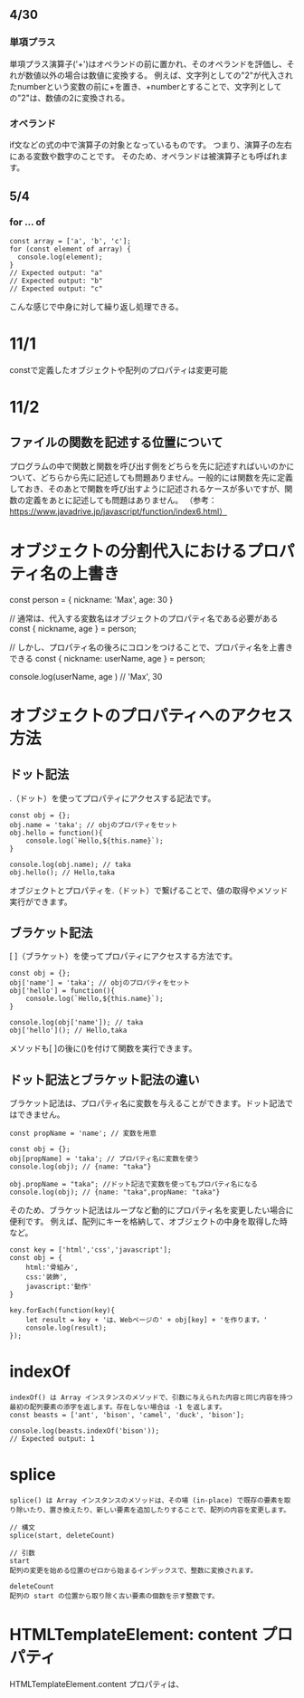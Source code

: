 ## 4/30
### 単項プラス

単項プラス演算子('+')はオペランドの前に置かれ、そのオペランドを評価し、それが数値以外の場合は数値に変換する。
例えば、文字列としての"2"が代入されたnumberという変数の前に+を置き、+numberとすることで、文字列としての"2"は、数値の2に変換される。

### オペランド
if文などの式の中で演算子の対象となっているものです。 つまり、演算子の左右にある変数や数字のことです。 そのため、オペランドは被演算子とも呼ばれます。

## 5/4
### for ... of
```:for ... ofの例
const array = ['a', 'b', 'c'];
for (const element of array) {
  console.log(element);
}
// Expected output: "a"
// Expected output: "b"
// Expected output: "c"
```
こんな感じで中身に対して繰り返し処理できる。

# 11/1
constで定義したオブジェクトや配列のプロパティは変更可能

# 11/2
## ファイルの関数を記述する位置について
プログラムの中で関数と関数を呼び出す側をどちらを先に記述すればいいのかについて、どちらから先に記述しても問題ありません。一般的には関数を先に定義しておき、そのあとで関数を呼び出すように記述されるケースが多いですが、関数の定義をあとに記述しても問題はありません。
（参考：https://www.javadrive.jp/javascript/function/index6.html）

# オブジェクトの分割代入におけるプロパティ名の上書き
const person = {
  nickname: 'Max',
  age: 30
}

// 通常は、代入する変数名はオブジェクトのプロパティ名である必要がある
const { nickname, age } = person;

// しかし、プロパティ名の後ろにコロンをつけることで、プロパティ名を上書きできる
const { nickname: userName, age } = person;

console.log(userName, age ) // 'Max', 30



# オブジェクトのプロパティへのアクセス方法
## ドット記法
.（ドット）を使ってプロパティにアクセスする記法です。
```
const obj = {};
obj.name = 'taka'; // objのプロパティをセット
obj.hello = function(){
    console.log(`Hello,${this.name}`);
}

console.log(obj.name); // taka
obj.hello(); // Hello,taka
```
オブジェクトとプロパティを.（ドット）で繋げることで、値の取得やメソッド実行ができます。

## ブラケット記法
[ ]（ブラケット）を使ってプロパティにアクセスする方法です。
```
const obj = {};
obj['name'] = 'taka'; // objのプロパティをセット
obj['hello'] = function(){
    console.log(`Hello,${this.name}`);
}

console.log(obj['name']); // taka
obj['hello'](); // Hello,taka
```
メソッドも[ ]の後に()を付けて関数を実行できます。

## ドット記法とブラケット記法の違い
ブラケット記法は、プロパティ名に変数を与えることができます。ドット記法ではできません。
```
const propName = 'name'; // 変数を用意

const obj = {};
obj[propName] = 'taka'; // プロパティ名に変数を使う
console.log(obj); // {name: "taka"}

obj.propName = "taka"; //ドット記法で変数を使ってもプロパティ名になる
console.log(obj); // {name: "taka",propName: "taka"}
```

そのため、ブラケット記法はループなど動的にプロパティ名を変更したい場合に便利です。
例えば、配列にキーを格納して、オブジェクトの中身を取得した時など。

```
const key = ['html','css','javascript'];
const obj = {
    html:'骨組み',
    css:'装飾',
    javascript:'動作'
}

key.forEach(function(key){
    let result = key + 'は、Webページの' + obj[key] + 'を作ります。'
    console.log(result);
});
```


# indexOf
```
indexOf() は Array インスタンスのメソッドで、引数に与えられた内容と同じ内容を持つ最初の配列要素の添字を返します。存在しない場合は -1 を返します。
const beasts = ['ant', 'bison', 'camel', 'duck', 'bison'];

console.log(beasts.indexOf('bison'));
// Expected output: 1
```


# splice
```
splice() は Array インスタンスのメソッドは、その場 (in-place) で既存の要素を取り除いたり、置き換えたり、新しい要素を追加したりすることで、配列の内容を変更します。

// 構文
splice(start, deleteCount)

// 引数
start
配列の変更を始める位置のゼロから始まるインデックスで、整数に変換されます。

deleteCount
配列の start の位置から取り除く古い要素の個数を示す整数です。
```


# HTMLTemplateElement: content プロパティ
HTMLTemplateElement.content プロパティは、<template> 要素のテンプレートの内容 (DocumentFragment) を返します。

## DocumentFragmentとは？
DocumentFragment インターフェイスは、親ノードを持たない最小限の文書オブジェクト（文書フラグメント）を表します。
これは Document の軽量版として使用され、標準の文書のようにノードで構成される文書構造の一区間を格納します。重要な違いは、文書フラグメントがアクティブな文書ツリー構造の一部ではないことです。フラグメントに対して変更を行っても、文書には影響しません。
→ 文書構造の一区間を格納しているに過ぎないから、documentより軽いですよってことかな？



# Document.importNode()
Document オブジェクトの importNode() メソッドは、後で現在の文書に挿入するために、他の文書から Node または DocumentFragment の複製を作成します。インポートされたノードは、まだ文書ツリーには含まれません。これを含めるには、 appendChild() や insertBefore() のような挿入メソッドを、現在の文書ツリーに存在するノードに対して呼び出す必要があります。document.adoptNode() とは異なり、元の文書から元のノードは削除されません。インポートされたノードは元のノードの複製です。
## 構文
importNode(externalNode);
importNode(externalNode, deep);
## 引数
externalNode
  現在の文書にインポートする、外部の Node または DocumentFragment です。

deep(省略可)
  論理値のフラグで、既定値は false であり、externalNode の DOM サブツリー全体をインポートするかどうかを制御します。
  deep が true に設定された場合、 externalNode およびその子孫全てが複製されます。
  deep が false に設定された場合、 externalNode のみがインポートされます — 新しいノードには子ノードはない状態になります。
## 例
```
const importedNode = document.importNode(
  this.templateElement.content,
  true
);
```



# Element: insertAdjacentElement() メソッド
insertAdjacentElement() は Element インターフェイスのメソッドで、呼び出された要素から相対的に指定された位置に、指定された要素ノードを挿入します。
## 構文
insertAdjacentElement(position, element)
## 引数
position
  文字列で、 targetElement の相対位置を表します。以下の何れかの文字列と一致する必要があります（大文字小文字の区別なし）。
  'beforebegin': targetElement 自体の前。
  'afterbegin': targetElement の直下、最初の子の前。
  'beforeend': targetElement の直下、最後の子の後。
  'afterend': targetElement 自体の後。

element
  ツリーに挿入する要素です。
## position の名前の視覚化
```HTML
<!-- beforebegin -->
<p>
  <!-- afterbegin -->
  foo
  <!-- beforeend -->
</p>
<!-- afterend -->
```



# propertyDescriptorに関する参考リンク
https://developer.mozilla.org/ja/docs/Web/JavaScript/Reference/Global_Objects/Object/defineProperty
